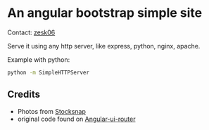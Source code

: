 # An angular bootstrap simple site

Contact: [zesk06](zesk06@gmail.com)

Serve it using any http server, like express, python, nginx, apache.

Example with python:

```bash
python -m SimpleHTTPServer
```

## Credits

- Photos from [Stocksnap](https://stocksnap.io/)
- original code found on [Angular-ui-router](https://github.com/angular-ui/ui-router)